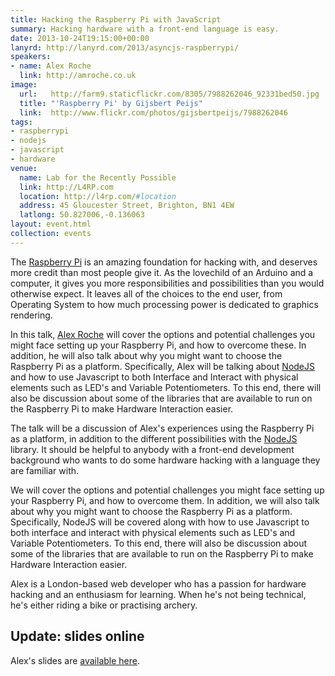 ```yaml
---
title: Hacking the Raspberry Pi with JavaScript
summary: Hacking hardware with a front-end language is easy.
date: 2013-10-24T19:15:00+00:00
lanyrd: http://lanyrd.com/2013/asyncjs-raspberrypi/
speakers:
- name: Alex Roche
  link: http://amroche.co.uk
image:
  url:   http://farm9.staticflickr.com/8305/7988262046_92331bed50.jpg
  title: "'Raspberry Pi' by Gijsbert Peijs"
  link:  http://www.flickr.com/photos/gijsbertpeijs/7988262046
tags:
- raspberrypi
- nodejs
- javascript
- hardware
venue:
  name: Lab for the Recently Possible
  link: http://L4RP.com
  location: http://l4rp.com/#location
  address: 45 Gloucester Street, Brighton, BN1 4EW
  latlong: 50.827006,-0.136063
layout: event.html
collection: events
---
```


The [Raspberry Pi][rp] is an amazing foundation for hacking with, and deserves more credit than most people give it. As the lovechild of an Arduino and a computer, it gives you more responsibilities and possibilities than you would otherwise expect. It leaves all of the choices to the end user, from Operating System to how much processing power is dedicated to graphics rendering.

In this talk, [Alex Roche][ar] will cover the options and potential challenges you might face setting up your Raspberry Pi, and how to overcome these. In addition, he will also talk about why you might want to choose the Raspberry Pi as a platform. Specifically, Alex will be talking about [NodeJS][node] and how to use Javascript to both Interface and Interact with physical elements such as LED's and Variable Potentiometers. To this end, there will also be discussion about some of the libraries that are available to run on the Raspberry Pi to make Hardware Interaction easier.

The talk will be a discussion of Alex's experiences using the Raspberry Pi as a platform, in addition to the different possibilities with the [NodeJS][node] library. It should be helpful to anybody with a front-end development background who wants to do some hardware hacking with a language they are familiar with.

We will cover the options and potential challenges you might face setting up your Raspberry Pi, and how to overcome them. In addition, we will also talk about why you might want to choose the Raspberry Pi as a platform. Specifically, NodeJS will be covered along with how to use Javascript to both interface and interact with physical elements such as LED's and Variable Potentiometers. To this end, there will also be discussion about some of the libraries that are available to run on the Raspberry Pi to make Hardware Interaction easier.

Alex is a London-based web developer who has a passion for hardware hacking and an enthusiasm for learning. When he's not being technical, he's either riding a bike or practising archery.


## Update: slides online

Alex's slides are [available here][slides].

[ar]: https://twitter.com/alexHacked
[rp]: http://www.raspberrypi.org
[node]: http://nodejs.org
[slides]: http://www.slideshare.net/AlexanderRoche/hardware-hacking-on-the-pi-whats-js-got-to-do-with-it

